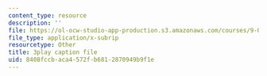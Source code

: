 ```yaml
---
content_type: resource
description: ''
file: https://ol-ocw-studio-app-production.s3.amazonaws.com/courses/9-00sc-introduction-to-psychology-fall-2011/8408fccbaca4572fb6812870949b9f1e_QvK6YdFKMY8.vtt
file_type: application/x-subrip
resourcetype: Other
title: 3play caption file
uid: 8408fccb-aca4-572f-b681-2870949b9f1e
---
```

